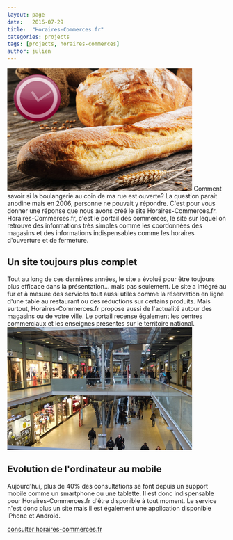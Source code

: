 ```yaml
---
layout: page
date:   2016-07-29
title:  "Horaires-Commerces.fr"
categories: projects
tags: [projects, horaires-commerces]
author: julien
---
```


<img class="img-thumbnail rounded mr-3 float-left" src="/assets/img/box-tlh.jpg" alt="Centre commercial">
Comment savoir si la boulangerie au coin de ma rue est ouverte? La question parait anodine mais en 2006, personne ne pouvait y répondre. C'est pour vous donner une réponse que nous avons créé le site Horaires-Commerces.fr.
Horaires-Commerces.fr, c'est le portail des commerces, le site sur lequel on retrouve des informations très simples comme les coordonnées des magasins et des informations indispensables comme les horaires d'ouverture et de fermeture.

## Un site toujours plus complet
Tout au long de ces dernières années, le site a évolué pour être toujours plus efficace dans la présentation... mais pas seulement. Le site a intégré au fur et à mesure des services tout aussi utiles comme la réservation en ligne d'une table au restaurant ou des réductions sur certains produits.
Mais surtout, Horaires-Commerces.fr propose aussi de l'actualité autour des magasins ou de votre ville. Le portail recense également les centres commerciaux et les enseignes présentes sur le territoire national.
<img class="img-thumbnail rounded ml-3 float-right" src="/assets/img/centre-commercial.jpg" alt="Centre commercial">

## Evolution de l'ordinateur au mobile
Aujourd'hui, plus de 40% des consultations se font depuis un support mobile comme un smartphone ou une tablette. Il est donc indispensable pour Horaires-Commerces.fr d'être disponible à tout moment. Le service n'est donc plus un site mais il est également une application disponible iPhone et Android.

<div class="text-center">
    <a href="https://www.horaires-commerces.fr" target="_blank" class="btn btn-primary">consulter horaires-commerces.fr</a>
</div>
